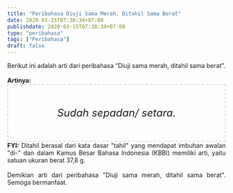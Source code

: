 ```yaml
---
title: "Peribahasa Diuji Sama Merah, Ditahil Sama Berat"
date: 2020-03-15T07:38:34+07:00
publishdate: 2020-03-15T07:38:34+07:00
type: "peribahasa"
tags: ["Peribahasa"]
draft: false
---
```


<div dir="ltr" style="text-align: left;" trbidi="on"><div style="text-align: justify;">Berikut ini adalah arti dari peribahasa “Diuji sama merah, ditahil sama berat”.</div><br /><div style="text-align: justify;"><b>Artinya:</b></div><div style="border: 2px dashed #ddd; font-size: 24px; height: auto; margin: 0 auto; padding: 50px; text-align: center; width: auto;"><i>Sudah sepadan/ setara.</i></div><div style="text-align: justify;"><b>FYI:</b> Ditahil berasal dari kata dasar "tahil" yang mendapat imbuhan awalan "di-" dan dalam Kamus Besar Bahasa Indonesia (KBBI) memiliki arti, yaitu satuan ukuran berat 37,8 g.</div><br /><div style="text-align: justify;">Demikian arti dari peribahasa "Diuji sama merah, ditahil sama berat". Semoga bermanfaat. </div></div>
